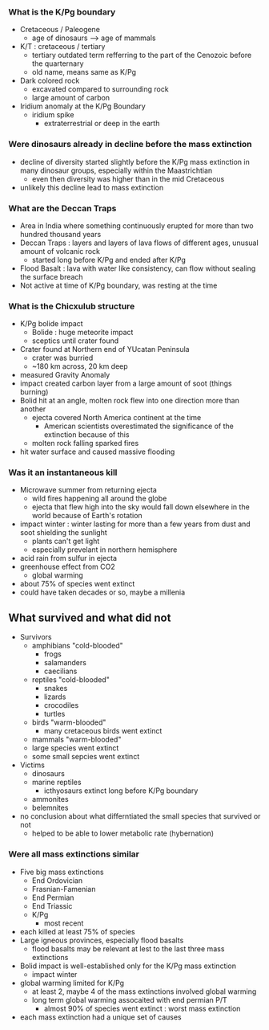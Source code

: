 ### What is the K/Pg boundary
* Cretaceous / Paleogene
  * age of dinosaurs --> age of mammals
* K/T : cretaceous / tertiary
  * tertiary outdated term refferring to the part of the Cenozoic before the quarternary
  * old name, means same as K/Pg
* Dark colored rock
  * excavated compared to surrounding rock
  * large amount of carbon
* Iridium anomaly at the K/Pg Boundary
  * iridium spike
    * extraterrestrial or deep in the earth

### Were dinosaurs already in decline before the mass extinction
* decline of diversity started slightly before the K/Pg mass extinction in many dinosaur groups, especially within the Maastrichtian
  * even then diversity was higher than in the mid Cretaceous
* unlikely this decline lead to mass extinction

### What are the Deccan Traps
* Area in India where something continuously erupted for more than two hundred thousand years
* Deccan Traps : layers and layers of lava flows of different ages, unusual amount of volcanic rock
  * started long before K/Pg and ended after K/Pg
* Flood Basalt : lava with water like consistency, can flow without sealing the surface breach
* Not active at time of K/Pg boundary, was resting at the time

### What is the Chicxulub structure
* K/Pg bolide impact
  * Bolide : huge meteorite impact
  * sceptics until crater found
* Crater found at Northern end of YUcatan Peninsula
  * crater was burried
  * ~180 km across, 20 km deep
* measured Gravity Anomaly
* impact created carbon layer from a large amount of soot (things burning)
* Bolid hit at an angle, molten rock flew into one direction more than another
  * ejecta covered North America continent at the time
    * American scientists overestimated the significance of the extinction because of this
  * molten rock falling sparked fires
* hit water surface and caused massive flooding

### Was it an instantaneous kill
* Microwave summer from returning ejecta
  * wild fires happening all around the globe
  * ejecta that flew high into the sky would fall down elsewhere in the world because of Earth's rotation
* impact winter : winter lasting for more than a few years from dust and soot shielding the sunlight
  * plants can't get light
  * especially prevelant in northern hemisphere
* acid rain from sulfur in ejecta
* greenhouse effect from CO2
  * global warming
* about 75% of species went extinct
* could have taken decades or so, maybe a millenia

## What survived and what did not 
* Survivors
  * amphibians "cold-blooded"
    * frogs
    * salamanders
    * caecilians
  * reptiles "cold-blooded"
    * snakes
    * lizards
    * crocodiles
    * turtles
  * birds "warm-blooded"
    * many cretaceous birds went extinct
  * mammals "warm-blooded"
  * large species went extinct
  * some small sepcies went extinct
* Victims
  * dinosaurs
  * marine reptiles
    * icthyosaurs extinct long before K/Pg boundary
  * ammonites
  * belemnites
* no conclusion about what differntiated the small species that survived or not
  * helped to be able to lower metabolic rate (hybernation) 

### Were all mass extinctions similar
* Five big mass extinctions
  * End Ordovician
  * Frasnian-Famenian
  * End Permian
  * End Triassic
  * K/Pg
    * most recent
* each killed at least 75% of species
* Large igneous provinces, especially flood basalts
  * flood basalts may be relevant at lest to the last three mass extinctions
* Bolid impact is well-established only for the K/Pg mass extinction
  * impact winter
* global warming limited for K/Pg
  * at least 2, maybe 4 of the mass extinctions involved global warming
  * long term global warming assocaited with end permian P/T
    * almost 90% of species went extinct : worst mass extinction
* each mass extinction had a unique set of causes
